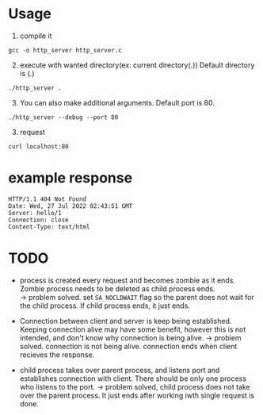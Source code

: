 # Usage
  
1. compile it
```
gcc -o http_server http_server.c
```

2. execute with wanted directory(ex: current directory(.))
Default directory is (.)
```
./http_server .
```

3. You can also make additional arguments.
Default port is 80.
```
./http_server --debug --port 80
```

3. request
```
curl localhost:80
```

# example response
```
HTTP/1.1 404 Not Found
Date: Wed, 27 Jul 2022 02:43:51 GMT
Server: hello/1
Connection: close
Content-Type: text/html
```


# TODO
- process is created every request and becomes zombie as it ends. Zombie process needs to be deleted as child process ends.    
-> problem solved.
set `SA_NOCLDWAIT` flag so the parent does not wait for the child process.
If child process ends, it just ends.

- Connection between client and server is keep being established. Keeping connection alive may have some benefit, however this is not intended, and don't know why connection is being alive.
-> problem solved.
connection is not being alive. connection ends when client recieves the response.

- child process takes over parent process, and listens port and establishes connection with client. There should be only one process who listens to the port.
-> problem solved,
child process does not take over the parent process. It just ends after working iwth single request is done.




